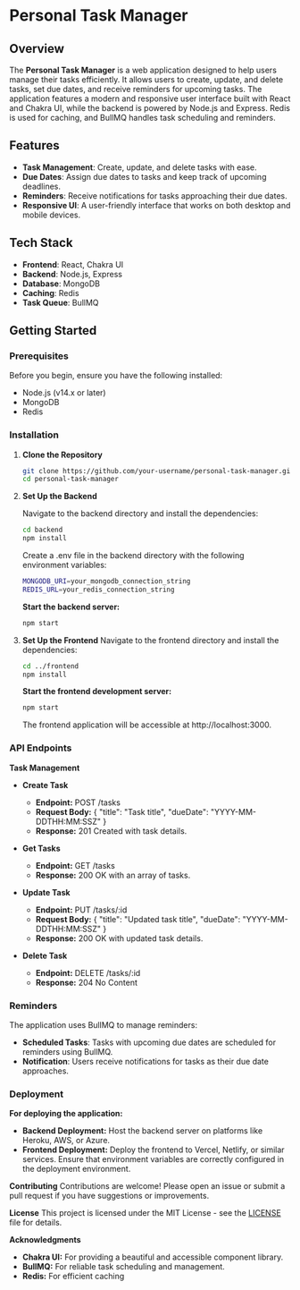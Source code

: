 # Personal Task Manager

## Overview

The **Personal Task Manager** is a web application designed to help users manage their tasks efficiently. It allows users to create, update, and delete tasks, set due dates, and receive reminders for upcoming tasks. The application features a modern and responsive user interface built with React and Chakra UI, while the backend is powered by Node.js and Express. Redis is used for caching, and BullMQ handles task scheduling and reminders.

## Features

- **Task Management**: Create, update, and delete tasks with ease.
- **Due Dates**: Assign due dates to tasks and keep track of upcoming deadlines.
- **Reminders**: Receive notifications for tasks approaching their due dates.
- **Responsive UI**: A user-friendly interface that works on both desktop and mobile devices.

## Tech Stack

- **Frontend**: React, Chakra UI
- **Backend**: Node.js, Express
- **Database**: MongoDB
- **Caching**: Redis
- **Task Queue**: BullMQ

## Getting Started

### Prerequisites

Before you begin, ensure you have the following installed:

- Node.js (v14.x or later)
- MongoDB
- Redis

### Installation

1.  **Clone the Repository**

    ```bash
    git clone https://github.com/your-username/personal-task-manager.git
    cd personal-task-manager
    ```

2.  **Set Up the Backend**

    Navigate to the backend directory and install the dependencies:

    ```bash
    cd backend
    npm install
    ```

    Create a .env file in the backend directory with the following environment variables:

    ```bash
    MONGODB_URI=your_mongodb_connection_string
    REDIS_URL=your_redis_connection_string
    ```

    <!-- BULLMQ_REDIS_URL=your_bullmq_redis_connection_string -->

    **Start the backend server:**

    ```bash
    npm start
    ```

3.  **Set Up the Frontend**
    Navigate to the frontend directory and install the dependencies:
    ```bash
    cd ../frontend
    npm install
    ```
    **Start the frontend development server:**
    ```bash
    npm start
    ```
    The frontend application will be accessible at http://localhost:3000.

### API Endpoints

**Task Management**

- **Create Task**
  - **Endpoint:** POST /tasks
  - **Request Body:** { "title": "Task title", "dueDate": "YYYY-MM-DDTHH:MM:SSZ" }
  - **Response:** 201 Created with task details.
- **Get Tasks**

  - **Endpoint:** GET /tasks
  - **Response:** 200 OK with an array of tasks.

- **Update Task**

  - **Endpoint:** PUT /tasks/:id
  - **Request Body:** { "title": "Updated task title", "dueDate": "YYYY-MM-DDTHH:MM:SSZ" }
  - **Response:** 200 OK with updated task details.

- **Delete Task**
  - **Endpoint:** DELETE /tasks/:id
  - **Response:** 204 No Content

### Reminders

The application uses BullMQ to manage reminders:

- **Scheduled Tasks**: Tasks with upcoming due dates are scheduled for reminders using BullMQ.
- **Notification**: Users receive notifications for tasks as their due date approaches.

### Deployment

**For deploying the application:**

- **Backend Deployment:** Host the backend server on platforms like Heroku, AWS, or Azure.
- **Frontend Deployment:** Deploy the frontend to Vercel, Netlify, or similar services.
  Ensure that environment variables are correctly configured in the deployment environment.

**Contributing**
Contributions are welcome! Please open an issue or submit a pull request if you have suggestions or improvements.

**License**
This project is licensed under the MIT License - see the [LICENSE](LICENSE) file for details.

**Acknowledgments**

- **Chakra UI:** For providing a beautiful and accessible component library.
- **BullMQ:** For reliable task scheduling and management.
- **Redis:** For efficient caching
